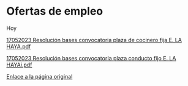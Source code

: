   Ofertas de empleo
=================

   Hoy      
  
[![]()17052023 Resolución bases convocato​ria plaza de cocinero fija E. LA HAYA.pdf](https://www.exteriores.gob.es/Embajadas/lahaya/es/Embajada/Documents/17052023%20Resoluci%C3%B3n%20bases%20convocatoria%20plaza%20de%20cocinero%20fija%20E.%20LA%20HAYA.pdf)  


  


[![]()17052023 Resolución bases convocatorIa plaza conducto fijo E. LA HAYAi.pdf](https://www.exteriores.gob.es/Embajadas/lahaya/es/Embajada/Documents/17052023%20Resoluci%C3%B3n%20bases%20convocatorIa%20plaza%20conducto%20fijo%20E.%20LA%20HAYAi.pdf)  


  


   [Enlace a la página original](https://www.exteriores.gob.es/Embajadas/lahaya/es/Embajada/Paginas/Ofertas-de-empleo.aspx)